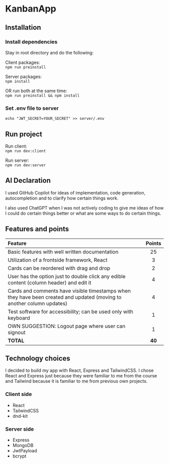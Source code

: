 # KanbanApp

## Installation

### Install dependencies

Stay in root directory and do the following:

Client packages:<br>
`npm run preinstall`

Server packages:<br>
`npm install`

OR run both at the same time:<br>
`npm run preinstall && npm install`

### Set .env file to server

`echo "JWT_SECRET=YOUR_SECRET" >> server/.env`

## Run project

Run client:<br>
`npm run dev:client`

Run server:<br>
`npm run dev:server`

## AI Declaration

I used GitHub Copilot for ideas of implementation, code generation, autocompletion and to clarify how certain things work.

I also used ChatGPT when I was not actively coding to give me ideas of how I could do certain things better or what are some ways to do certain things.

## Features and points

| Feature                                                                                                               | Points |
| :-------------------------------------------------------------------------------------------------------------------- | :----: |
| Basic features with well written documentation                                                                        |   25   |
| Utilization of a frontside framework, React                                                                           |   3    |
| Cards can be reordered with drag and drop                                                                             |   2    |
| User has the option just to double click any edible content (column header) and edit it                               |   4    |
| Cards and comments have visible timestamps when they have been created and updated (moving to another column updates) |   4    |
| Test software for accessibility; can be used only with keyboard                                                       |   1    |
| OWN SUGGESTION: Logout page where user can signout                                                                    |   1    |
| **TOTAL**                                                                                                             | **40** |

## Technology choices

I decided to build my app with React, Express and TailwindCSS. I chose React and Express just because they were familiar to me from the course and Tailwind because it is familiar to me from previous own projects.

### Client side

- React
- TailwindCSS
- dnd-kit

### Server side

- Express
- MongoDB
- JwtPayload
- bcrypt
